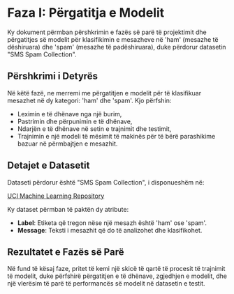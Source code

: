 
# Faza I: Përgatitja e Modelit

Ky dokument përmban përshkrimin e fazës së parë të projektimit dhe përgatitjes së modelit për klasifikimin e mesazheve në 'ham' (mesazhe të dëshiruara) dhe 'spam' (mesazhe të padëshiruara), duke përdorur datasetin "SMS Spam Collection".

## Përshkrimi i Detyrës

Në këtë fazë, ne merremi me përgatitjen e modelit për të klasifikuar mesazhet në dy kategori: 'ham' dhe 'spam'. Kjo përfshin:
- Leximin e të dhënave nga një burim,
- Pastrimin dhe përpunimin e të dhënave,
- Ndarjën e të dhënave në setin e trajnimit dhe testimit,
- Trajnimin e një modeli të mësimit të makinës për të bërë parashikime bazuar në përmbajtjen e mesazhit.

## Detajet e Datasetit

Dataseti përdorur është "SMS Spam Collection", i disponueshëm në:

[UCI Machine Learning Repository](https://archive.ics.uci.edu/dataset/228/sms+spam+collection)

Ky dataset përmban të paktën dy atribute:
- **Label**: Etiketa që tregon nëse një mesazh është 'ham' ose 'spam'.
- **Message**: Teksti i mesazhit që do të analizohet dhe klasifikohet.

## Rezultatet e Fazës së Parë

Në fund të kësaj faze, pritet të kemi një skicë të qartë të procesit të trajnimit të modelit, duke përfshirë përgatitjen e të dhënave, zgjedhjen e modelit, dhe një vlerësim të parë të performancës së modelit në datasetin e testit.
